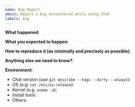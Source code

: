 ```yaml
---
name: Bug Report
about: Report a bug encountered while using Chat
labels: bug
---
```


<!-- 
Please use this template while reporting a bug and provide as much info as possible. 
Not doing so may result in your bug not being addressed in a timely manner. Thanks!
-->


**What happened**:

**What you expected to happen**:

**How to reproduce it (as minimally and precisely as possible)**:

**Anything else we need to know?**:

**Environment**:
- Chat version (use `git describe --tags --dirty --always`):
- OS (e.g: `cat /etc/os-release`):
- Kernel (e.g. `uname -a`):
- Install tools:
- Others:

